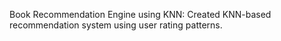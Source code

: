 Book Recommendation Engine using KNN: Created KNN-based recommendation system using user rating patterns.
